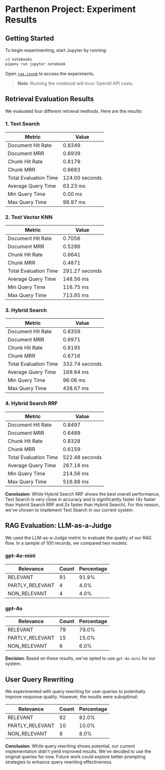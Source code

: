 # Parthenon Project: Experiment Results

## Getting Started

To begin experimenting, start Jupyter by running:

```bash
cd notebooks
pipenv run jupyter notebook
```

Open [`rag.ipynb`](notebooks/rag.ipynb) to access the experiments. 

> **Note**: Running the notebook will incur OpenAI API costs.

## Retrieval Evaluation Results

We evaluated four different retrieval methods. Here are the results:

### 1. Text Search

| Metric | Value |
|--------|-------|
| Document Hit Rate | 0.8349 |
| Document MRR | 0.6939 |
| Chunk Hit Rate | 0.8179 |
| Chunk MRR | 0.6683 |
| Total Evaluation Time | 124.00 seconds |
| Average Query Time | 63.23 ms |
| Min Query Time | 0.00 ms |
| Max Query Time | 98.97 ms |

### 2. Text Vector KNN

| Metric | Value |
|--------|-------|
| Document Hit Rate | 0.7056 |
| Document MRR | 0.5286 |
| Chunk Hit Rate | 0.6641 |
| Chunk MRR | 0.4871 |
| Total Evaluation Time | 291.27 seconds |
| Average Query Time | 148.56 ms |
| Min Query Time | 116.75 ms |
| Max Query Time | 713.85 ms |

### 3. Hybrid Search

| Metric | Value |
|--------|-------|
| Document Hit Rate | 0.8359 |
| Document MRR | 0.6971 |
| Chunk Hit Rate | 0.8195 |
| Chunk MRR | 0.6716 |
| Total Evaluation Time | 332.74 seconds |
| Average Query Time | 169.64 ms |
| Min Query Time | 96.06 ms |
| Max Query Time | 438.67 ms |

### 4. Hybrid Search RRF

| Metric | Value |
|--------|-------|
| Document Hit Rate | 0.8497 |
| Document MRR | 0.6489 |
| Chunk Hit Rate | 0.8328 |
| Chunk MRR | 0.6159 |
| Total Evaluation Time | 522.48 seconds |
| Average Query Time | 267.18 ms |
| Min Query Time | 214.56 ms |
| Max Query Time | 516.88 ms |

**Conclusion**: While Hybrid Search RRF shows the best overall performance, Text Search is very close in accuracy and is significantly faster (4x faster than Hybrid Search RRF and 2x faster than Hybrid Search). For this reason, we've chosen to implement Text Search in our current system.

## RAG Evaluation: LLM-as-a-Judge

We used the LLM-as-a-Judge metric to evaluate the quality of our RAG flow. In a sample of 100 records, we compared two models:

### gpt-4o-mini

| Relevance | Count | Percentage |
|-----------|-------|------------|
| RELEVANT | 91 | 91.9% |
| PARTLY_RELEVANT | 4 | 4.0% |
| NON_RELEVANT | 4 | 4.0% |

### gpt-4o

| Relevance | Count | Percentage |
|-----------|-------|------------|
| RELEVANT | 79 | 79.0% |
| PARTLY_RELEVANT | 15 | 15.0% |
| NON_RELEVANT | 6 | 6.0% |

**Decision**: Based on these results, we've opted to use `gpt-4o-mini` for our system.

## User Query Rewriting

We experimented with query rewriting for user queries to potentially improve response quality. However, the results were suboptimal:

| Relevance | Count | Percentage |
|-----------|-------|------------|
| RELEVANT | 82 | 82.0% |
| PARTLY_RELEVANT | 10 | 10.0% |
| NON_RELEVANT | 8 | 8.0% |

**Conclusion**: While query rewriting shows potential, our current implementation didn't yield improved results. We've decided to use the original queries for now. Future work could explore better prompting strategies to enhance query rewriting effectiveness.